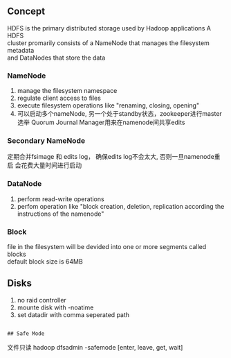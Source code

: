 ## Concept
HDFS is the primary distributed storage used by Hadoop applications  A HDFS   
cluster promarily consists of a NameNode that manages the filesystem metadata  
 and DataNodes that store the data

### NameNode
1. manage the filesystem namespace
2. regulate client access to files
3. execute filesystem operations like "renaming, closing, opening"  
4. 可以启动多个nameNode, 另一个处于standby状态，zookeeper进行master选举
Quorum Journal Manager用来在namenode间共享edits 

### Secondary NameNode
定期合并fsimage 和 edits log， 确保edits log不会太大, 否则一旦namenode重启
会花费大量时间进行启动
   
### DataNode
1. perform read-write operations
2. perfom operation like "block creation, deletion, replication according the  
    instructions of the namenode"

### Block
file in the filesystem will be devided into one or more segments  called blocks  
default block size is 64MB

## Disks
1. no raid controller
2. mounte disk with -noatime
3. set datadir with comma seperated path

```

## Safe Mode
```
文件只读
hadoop dfsadmin -safemode [enter, leave, get, wait]
```

